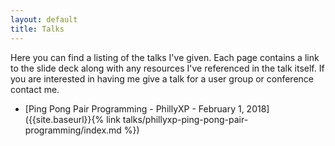 ```yaml
---
layout: default
title: Talks 
---
```


Here you can find a listing of the talks I've given. Each page contains a link to the slide deck along with any resources I've referenced in the talk itself. If you are interested in having me give a talk for a user group or conference contact me.

* [Ping Pong Pair Programming - PhillyXP - February 1, 2018]({{site.baseurl}}{% link talks/phillyxp-ping-pong-pair-programming/index.md %})
